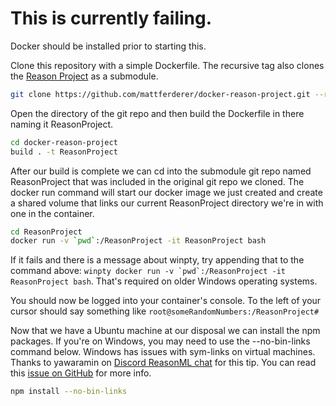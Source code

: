 # This is currently failing.

Docker should be installed prior to starting this.

Clone this repository with a simple Dockerfile. The recursive tag also clones the [Reason Project](https://github.com/reasonml/ReasonProject) as a submodule. 

```bash
git clone https://github.com/mattferderer/docker-reason-project.git --recursive
```

Open the directory of the git repo and then build the Dockerfile in there naming it ReasonProject.

```bash
cd docker-reason-project
build . -t ReasonProject
```

After our build is complete we can cd into the submodule git repo named ReasonProject that was included in the original git repo we cloned. The docker run command will start our docker image we just created and create a shared volume that links our current ReasonProject directory we're in with one in the container.

```bash
cd ReasonProject
docker run -v `pwd`:/ReasonProject -it ReasonProject bash
```

If it fails and there is a message about winpty, try appending that to the command above:  ```winpty docker run -v `pwd`:/ReasonProject -it ReasonProject bash```. That's required on older Windows operating systems.

You should now be logged into your container's console. To the left of your cursor should say something like ```root@someRandomNumbers:/ReasonProject#```

Now that we have a Ubuntu machine at our disposal we can install the npm packages. If you're on Windows, you may need to use the --no-bin-links command below. Windows has issues with sym-links on virtual machines. Thanks to yawaramin on [Discord ReasonML chat](https://discord.gg/a8M5m) for this tip. You can read this [issue on GitHub](https://github.com/npm/npm/issues/9901) for more info.

```bash
npm install --no-bin-links

```